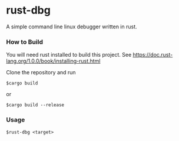 # rust-dbg
A simple command line linux debugger written in rust.

### How to Build
You will need rust installed to build this project. 
See https://doc.rust-lang.org/1.0.0/book/installing-rust.html

Clone the repository and run 

`$cargo build` 

or 

`$cargo build --release`

### Usage
`$rust-dbg <target>`




